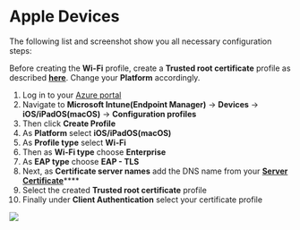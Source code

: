 # Apple Devices

The following list and screenshot show you all necessary configuration steps:

Before creating the **Wi-Fi** profile, create a **Trusted root certificate** profile as described [**here**](../trusted-root.md#to-add-a-trusted-root-profile-for-your-clients). Change your **Platform** accordingly.

1. Log in to your [Azure portal​](https://portal.azure.com)
2. Navigate to **Microsoft Intune(Endpoint Manager)** -> **Devices** -> **iOS/iPadOS(macOS)** -> **Configuration profiles**
3. Then click **Create Profile**
4. As **Platform** select **iOS/iPadOS(macOS)**
5. As **Profile type** select **Wi-Fi**
6. Then as **Wi-Fi type** choose **Enterprise**
7. As **EAP type** choose **EAP - TLS**
8. Next, as **Certificate server names** add the DNS name from your [**Server Certificate**](../../portal/settings-server.md#server-certificate)****
9. Select the created **Trusted root certificate** profile
10. Finally under **Client Authentication** select your certificate profile

![](https://gblobscdn.gitbook.com/assets%2F-Lzl3JXanfpvdg6pLlGg%2F-MOVVibjdKvffuvYDUQN%2F-MOVWWYeIrF3mkO8l97x%2Frj\_wifi-ios.png?alt=media\&token=a8f9ca64-559f-4fc3-a8c3-8bba9bc4f0b7)
